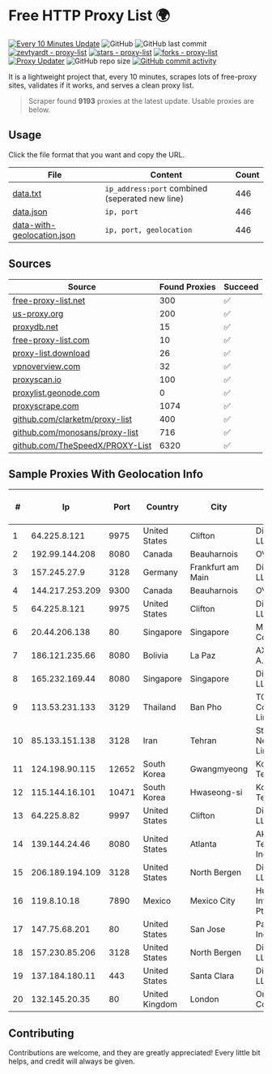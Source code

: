 
# Free HTTP Proxy List 🌍

[![Every 10 Minutes Update](https://github.com/mertguvencli/http-proxy-list/actions/workflows/main.yml/badge.svg?branch=main)](https://github.com/mertguvencli/http-proxy-list/actions/workflows/main.yml)
![GitHub](https://img.shields.io/github/license/mertguvencli/http-proxy-list)
![GitHub last commit](https://img.shields.io/github/last-commit/mertguvencli/http-proxy-list)
[![zevtyardt - proxy-list](https://img.shields.io/static/v1?label=zevtyardt&message=proxy-list&color=blue&logo=github)](https://github.com/zevtyardt/proxy-list "Go to GitHub repo")
[![stars - proxy-list](https://img.shields.io/github/stars/zevtyardt/proxy-list?style=social)](https://github.com/zevtyardt/proxy-list)
[![forks - proxy-list](https://img.shields.io/github/forks/zevtyardt/proxy-list?style=social)](https://github.com/zevtyardt/proxy-list)
[![Proxy Updater](https://github.com/zevtyardt/proxy-list/workflows/Proxy%20Updater/badge.svg)](https://github.com/zevtyardt/proxy-list/actions?query=workflow:"Proxy+Updater")
![GitHub repo size](https://img.shields.io/github/repo-size/zevtyardt/proxy-list)
[![GitHub commit activity](https://img.shields.io/github/commit-activity/m/zevtyardt/proxy-list?logo=commits)](https://github.com/zevtyardt/proxy-list/commits/main)

It is a lightweight project that, every 10 minutes, scrapes lots of free-proxy sites, validates if it works, and serves a clean proxy list.

> Scraper found **9193** proxies at the latest update. Usable proxies are below.

## Usage

Click the file format that you want and copy the URL.

|File|Content|Count|
|----|-------|-----|
|[data.txt](https://raw.githubusercontent.com/mertguvencli/http-proxy-list/main/proxy-list/data.txt)|`ip_address:port` combined (seperated new line)|446|
|[data.json](https://raw.githubusercontent.com/mertguvencli/http-proxy-list/main/proxy-list/data.json)|`ip, port`|446|
|[data-with-geolocation.json](https://raw.githubusercontent.com/mertguvencli/http-proxy-list/main/proxy-list/data-with-geolocation.json)|`ip, port, geolocation`|446|

## Sources

|Source|Found Proxies|Succeed|
|------|-------------|-------|
|[free-proxy-list.net](https://free-proxy-list.net)|300|✅|
|[us-proxy.org](https://www.us-proxy.org)|200|✅|
|[proxydb.net](http://proxydb.net)|15|✅|
|[free-proxy-list.com](https://free-proxy-list.com/?page=&port=&type%5B%5D=http&type%5B%5D=https&up_time=0&search=Search)|10|✅|
|[proxy-list.download](https://www.proxy-list.download/HTTP)|26|✅|
|[vpnoverview.com](https://vpnoverview.com/privacy/anonymous-browsing/free-proxy-servers)|32|✅|
|[proxyscan.io](https://www.proxyscan.io)|100|✅|
|[proxylist.geonode.com](https://proxylist.geonode.com/api/proxy-list?limit=300&page=1&sort_by=lastChecked&sort_type=desc&protocols=http,https)|0|✅|
|[proxyscrape.com](https://api.proxyscrape.com/v2/?request=displayproxies&protocol=http&timeout=10000&country=all&ssl=all&anonymity=all)|1074|✅|
|[github.com/clarketm/proxy-list](https://raw.githubusercontent.com/clarketm/proxy-list/master/proxy-list-raw.txt)|400|✅|
|[github.com/monosans/proxy-list](https://raw.githubusercontent.com/monosans/proxy-list/main/proxies/http.txt)|716|✅|
|[github.com/TheSpeedX/PROXY-List](https://raw.githubusercontent.com/TheSpeedX/PROXY-List/master/http.txt)|6320|✅|


## Sample Proxies With Geolocation Info

|#|Ip|Port|Country|City|Internet Service Provider|
|-|--|----|-------|----|-------------------------|
|1|64.225.8.121|9975|United States|Clifton|DigitalOcean, LLC|
|2|192.99.144.208|8080|Canada|Beauharnois|OVH SAS|
|3|157.245.27.9|3128|Germany|Frankfurt am Main|DigitalOcean, LLC|
|4|144.217.253.209|9300|Canada|Beauharnois|OVH SAS|
|5|64.225.8.121|9975|United States|Clifton|DigitalOcean, LLC|
|6|20.44.206.138|80|Singapore|Singapore|Microsoft Corporation|
|7|186.121.235.66|8080|Bolivia|La Paz|AXS Bolivia S. A.|
|8|165.232.169.44|8080|Singapore|Singapore|DigitalOcean, LLC|
|9|113.53.231.133|3129|Thailand|Ban Pho|TOT Public Company Limited|
|10|85.133.151.138|3128|Iran|Tehran|Stack Network Limited|
|11|124.198.90.115|12652|South Korea|Gwangmyeong|Korea Telecom|
|12|115.144.16.101|10471|South Korea|Hwaseong-si|Korea Telecom|
|13|64.225.8.82|9997|United States|Clifton|DigitalOcean, LLC|
|14|139.144.24.46|8080|United States|Atlanta|Akamai Technologies, Inc.|
|15|206.189.194.109|3128|United States|North Bergen|DigitalOcean, LLC|
|16|119.8.10.18|7890|Mexico|Mexico City|Huawei International Pte. LTD|
|17|147.75.68.201|80|United States|San Jose|Packet Host, Inc.|
|18|157.230.85.206|3128|United States|North Bergen|DigitalOcean, LLC|
|19|137.184.180.11|443|United States|Santa Clara|DigitalOcean, LLC|
|20|132.145.20.35|80|United Kingdom|London|Oracle Corporation|



## Contributing

Contributions are welcome, and they are greatly appreciated! Every
little bit helps, and credit will always be given.

